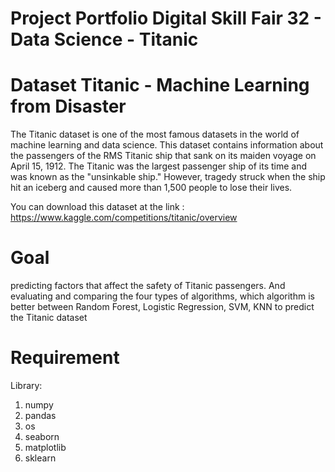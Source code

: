 # Project Portfolio Digital Skill Fair 32 - Data Science - Titanic

# Dataset Titanic - Machine Learning from Disaster
The Titanic dataset is one of the most famous datasets in the world of machine learning and data science. This dataset contains information about the passengers of the RMS Titanic ship that sank on its maiden voyage on April 15, 1912. The Titanic was the largest passenger ship of its time and was known as the "unsinkable ship." However, tragedy struck when the ship hit an iceberg and caused more than 1,500 people to lose their lives.

You can download this dataset at the link : https://www.kaggle.com/competitions/titanic/overview

# Goal
predicting factors that affect the safety of Titanic passengers. And evaluating and comparing the four types of algorithms, which algorithm is better between Random Forest, Logistic Regression, SVM, KNN to predict the Titanic dataset


# Requirement
Library:
1. numpy
2. pandas
3. os
4. seaborn
5. matplotlib
6. sklearn
